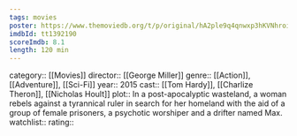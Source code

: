 ```yaml
---
tags: movies
poster: https://www.themoviedb.org/t/p/original/hA2ple9q4qnwxp3hKVNhroipsir.jpg
imdbId: tt1392190
scoreImdb: 8.1
length: 120 min
---
```


category:: [[Movies]]
director:: [[George Miller]]
genre:: [[Action]], [[Adventure]], [[Sci-Fi]]
year:: 2015
cast:: [[Tom Hardy]], [[Charlize Theron]], [[Nicholas Hoult]]
plot:: In a post-apocalyptic wasteland, a woman rebels against a tyrannical ruler in search for her homeland with the aid of a group of female prisoners, a psychotic worshiper and a drifter named Max.
watchlist::
rating::
